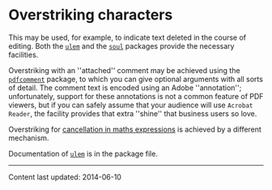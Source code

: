 # Overstriking characters

This may be used, for example, to indicate text deleted in the course
of editing.  Both the [`ulem`](https://ctan.org/pkg/ulem) and the [`soul`](https://ctan.org/pkg/soul) packages
provide the necessary facilities.

Overstriking with an ''attached'' comment may be achieved using the
[`pdfcomment`](https://ctan.org/pkg/pdfcomment) package, to which you can give optional arguments
with all sorts of detail.  The comment text is encoded using an Adobe
''annotation''; unfortunately, support for these annotations is not a
common feature of PDF viewers, but if you can safely assume
that your audience will use `Acrobat Reader`, the facility
provides that extra ''shine'' that business users so love.

Overstriking for 
[cancellation in maths expressions](./FAQ-cancellation.html) is achieved
by a different mechanism.

Documentation of [`ulem`](https://ctan.org/pkg/ulem) is in the package file.


----

Content last updated: 2014-06-10
